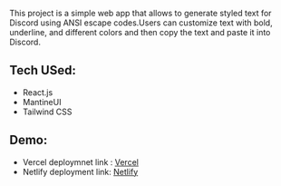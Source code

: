 
This project is a simple web app that allows to generate styled text for Discord using ANSI escape codes.Users can customize text with bold, underline, and different colors and then copy the text and paste it into Discord.

## Tech USed:
+ React.js
+ MantineUI
+ Tailwind CSS

## Demo:
+ Vercel deploymnet link : [Vercel](https://discord-colored-text-video-dubber-submission.vercel.app/)
+ Netlify deployment link: [Netlify](https://adarsh-discord-colored-text-generator.netlify.app/)
